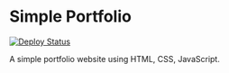 # Simple Portfolio

[![Deploy Status](https://github.com/ชื่อผู้ใช้ของคุณ/simple-portfolio/actions/workflows/deploy.yml/badge.svg)](https://github.com/ชื่อผู้ใช้ของคุณ/simple-portfolio/actions/workflows/deploy.yml)

A simple portfolio website using HTML, CSS, JavaScript.
